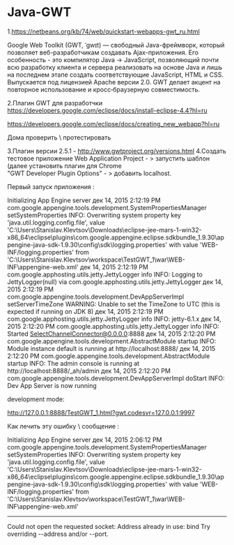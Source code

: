 # Java-GWT

1.https://netbeans.org/kb/74/web/quickstart-webapps-gwt_ru.html

Google Web Toolkit (GWT, ˈɡwɪt) — свободный Java-фреймворк, который позволяет веб-разработчикам создавать Ajax-приложения. Его особенность - это компилятор Java -> JavaScript, позволяющий почти всю разработку клиента и сервера реализовать на основе Java и лишь на последнем этапе создать соответствующие JavaScript, HTML и CSS. 
Выпускается под лицензией Apache версии 2.0. GWT делает акцент на повторное использование и кросс‐браузерную совместимость.

2.Плагин GWT для разработчки 
https://developers.google.com/eclipse/docs/install-eclipse-4.4?hl=ru 

https://developers.google.com/eclipse/docs/creating_new_webapp?hl=ru

Дома проверить \ протестировать  

3.Плагин версии 2.5.1 - http://www.gwtproject.org/versions.html
4.Создать тестовое приложение Web Application Project - > запустить шаблон (далее установить плагин для Chrome 	
"GWT Developer Plugin Options" - > добавить localhost.

Первый запуск приложения :

Initializing App Engine server
дек 14, 2015 2:12:19 PM com.google.appengine.tools.development.SystemPropertiesManager setSystemProperties
INFO: Overwriting system property key 'java.util.logging.config.file', value 'C:\Users\Stanislav.Klevtsov\Downloads\eclipse-jee-mars-1-win32-x86_64\eclipse\plugins\com.google.appengine.eclipse.sdkbundle_1.9.30\appengine-java-sdk-1.9.30\config\sdk\logging.properties' with value 'WEB-INF/logging.properties' from 'C:\Users\Stanislav.Klevtsov\workspace\TestGWT_1\war\WEB-INF\appengine-web.xml'
дек 14, 2015 2:12:19 PM com.google.apphosting.utils.jetty.JettyLogger info
INFO: Logging to JettyLogger(null) via com.google.apphosting.utils.jetty.JettyLogger
дек 14, 2015 2:12:19 PM com.google.appengine.tools.development.DevAppServerImpl setServerTimeZone
WARNING: Unable to set the TimeZone to UTC (this is expected if running on JDK 8)
дек 14, 2015 2:12:19 PM com.google.apphosting.utils.jetty.JettyLogger info
INFO: jetty-6.1.x
дек 14, 2015 2:12:20 PM com.google.apphosting.utils.jetty.JettyLogger info
INFO: Started SelectChannelConnector@0.0.0.0:8888
дек 14, 2015 2:12:20 PM com.google.appengine.tools.development.AbstractModule startup
INFO: Module instance default is running at http://localhost:8888/
дек 14, 2015 2:12:20 PM com.google.appengine.tools.development.AbstractModule startup
INFO: The admin console is running at http://localhost:8888/_ah/admin
дек 14, 2015 2:12:20 PM com.google.appengine.tools.development.DevAppServerImpl doStart
INFO: Dev App Server is now running

development mode: 

http://127.0.0.1:8888/TestGWT_1.html?gwt.codesvr=127.0.0.1:9997

Как лечить эту ошибку \ сообщение : 

Initializing App Engine server
дек 14, 2015 2:06:12 PM com.google.appengine.tools.development.SystemPropertiesManager setSystemProperties
INFO: Overwriting system property key 'java.util.logging.config.file', value 'C:\Users\Stanislav.Klevtsov\Downloads\eclipse-jee-mars-1-win32-x86_64\eclipse\plugins\com.google.appengine.eclipse.sdkbundle_1.9.30\appengine-java-sdk-1.9.30\config\sdk\logging.properties' with value 'WEB-INF/logging.properties' from 'C:\Users\Stanislav.Klevtsov\workspace\TestGWT_1\war\WEB-INF\appengine-web.xml'

************************************************
Could not open the requested socket: Address already in use: bind
Try overriding --address and/or --port.



